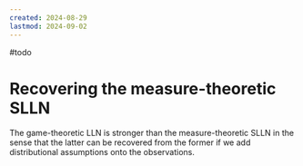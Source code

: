 ```yaml
---
created: 2024-08-29
lastmod: 2024-09-02
---
```


#todo 

# Recovering the measure-theoretic SLLN

The game-theoretic LLN is stronger than the measure-theoretic SLLN in the sense that the latter can be recovered from the former if we add distributional assumptions onto the observations. 